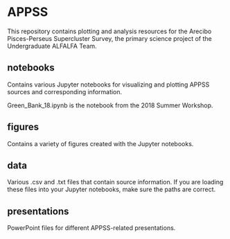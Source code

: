 # APPSS

This repository contains plotting and analysis resources for the Arecibo Pisces-Perseus Supercluster Survey, the primary science project of the Undergraduate ALFALFA Team.


## notebooks
Contains various Jupyter notebooks for visualizing and plotting APPSS sources and corresponding information. 

Green_Bank_18.ipynb is the notebook from the 2018 Summer Workshop.


## figures
Contains a variety of figures created with the Jupyter notebooks.

## data
Various .csv and .txt files that contain source information. If you are loading these files into your Jupyter
notebooks, make sure the paths are correct.

## presentations
PowerPoint files for different APPSS-related presentations.
